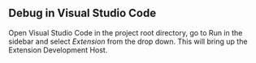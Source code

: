 ## Debug in Visual Studio Code

Open Visual Studio Code in the project root directory, go to Run in the sidebar and select _Extension_ from the drop down. This will bring up the Extension Development Host. 
